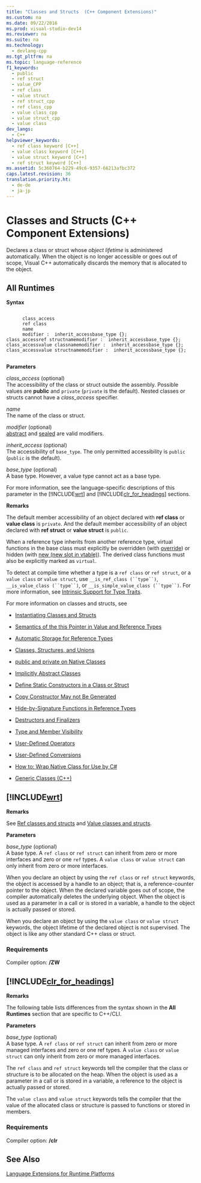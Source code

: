 ```yaml
---
title: "Classes and Structs  (C++ Component Extensions)"
ms.custom: na
ms.date: 09/22/2016
ms.prod: visual-studio-dev14
ms.reviewer: na
ms.suite: na
ms.technology: 
  - devlang-cpp
ms.tgt_pltfrm: na
ms.topic: language-reference
f1_keywords: 
  - public
  - ref struct
  - value_CPP
  - ref class
  - value struct
  - ref struct_cpp
  - ref class_cpp
  - value class_cpp
  - value struct_cpp
  - value class
dev_langs: 
  - C++
helpviewer_keywords: 
  - ref class keyword [C++]
  - value class keyword [C++]
  - value struct keyword [C++]
  - ref struct keyword [C++]
ms.assetid: 5c360764-b229-49c6-9357-66213afbc372
caps.latest.revision: 36
translation.priority.ht: 
  - de-de
  - ja-jp
---
```

# Classes and Structs  (C++ Component Extensions)
Declares a class or struct whose *object lifetime* is administered automatically. When the object is no longer accessible or goes out of scope, Visual C++ automatically discards the memory that is allocated to the object.  
  
## All Runtimes  
 **Syntax**  
  
```  
  
      class_access  
      ref class  
      name  
      modifier :  inherit_accessbase_type {};  
class_accessref structnamemodifier :  inherit_accessbase_type {};  
class_accessvalue classnamemodifier :  inherit_accessbase_type {};  
class_accessvalue structnamemodifier :  inherit_accessbase_type {};  
  
```  
  
 **Parameters**  
  
 *class_access* (optional)  
 The accessibility of the class or struct outside the assembly. Possible values are **public** and `private` (`private` is the default). Nested classes or structs cannot have a *class_access* specifier.  
  
 *name*  
 The name of the class or struct.  
  
 *modifier* (optional)  
 [abstract](../vs140/abstract---c---component-extensions-.md) and [sealed](../vs140/sealed---c---component-extensions-.md) are valid modifiers.  
  
 *inherit_access* (optional)  
 The accessibility of `base_type`. The only permitted accessibility is `public` (`public` is the default).  
  
 *base_type* (optional)  
 A base type. However, a value type cannot act as a base type.  
  
 For more information, see the language-specific descriptions of this parameter in the [!INCLUDE[wrt](../vs140/includes/wrt_md.md)] and [!INCLUDE[clr_for_headings](../vs140/includes/clr_for_headings_md.md)] sections.  
  
 **Remarks**  
  
 The default member accessibility of an object declared with **ref class** or **value class** is `private`. And the default member accessibility of an object declared with **ref struct** or **value struct** is `public`.  
  
 When a reference type inherits from another reference type, virtual functions in the base class must explicitly be overridden (with [override](../vs140/override---c---component-extensions-.md)) or hidden (with [new (new slot in vtable)](../vs140/new--new-slot-in-vtable----c---component-extensions-.md)). The derived class functions must also be explicitly marked as `virtual`.  
  
 To detect at compile time whether a type is a `ref class` or `ref struct`, or a `value class` or `value struct`, use `__is_ref_class (``type``)`, `__is_value_class (``type``)`, or `__is_simple_value_class (``type``)`. For more information, see [Intrinsic Support for Type Traits](../vs140/compiler-support-for-type-traits--c---component-extensions-.md).  
  
 For more information on classes and structs, see  
  
-   [Instantiating Classes and Structs](../vs140/how-to--define-and-consume-classes-and-structs--c---cli-.md)  
  
-   [Semantics of the this Pointer in Value and Reference Types](../vs140/semantics-of-the-this-pointer-in-value-and-reference-types.md)  
  
-   [Automatic Storage for Reference Types](../vs140/c---stack-semantics-for-reference-types.md)  
  
-   [Classes, Structures, and Unions](../vs140/classes-and-structs--c---.md)  
  
-   [public and private on Native Classes](../vs140/how-to--declare-public-and-private-on-native-classes.md)  
  
-   [Implicitly Abstract Classes](../vs140/implicitly-abstract-classes.md)  
  
-   [Define Static Constructors in a Class or Struct](../vs140/how-to--define-static-constructors-in-a-class-or-struct.md)  
  
-   [Copy Constructor May not Be Generated](../vs140/copy-constructor-may-not-be-generated.md)  
  
-   [Hide-by-Signature Functions in Reference Types](../vs140/hide-by-signature-functions-in-reference-types.md)  
  
-   [Destructors and Finalizers](../vs140/destructors-and-finalizers-in-visual-c--.md)  
  
-   [Type and Member Visibility](../vs140/type-and-member-visibility.md)  
  
-   [User-Defined Operators](../vs140/user-defined-operators--c---cli-.md)  
  
-   [User-Defined Conversions](../vs140/user-defined-conversions--c---cli-.md)  
  
-   [How to: Wrap Native Class for Use by C#](../vs140/how-to--wrap-native-class-for-use-by-csharp.md)  
  
-   [Generic Classes (C++)](../vs140/generic-classes--c---cli-.md)  
  
## [!INCLUDE[wrt](../vs140/includes/wrt_md.md)]  
 **Remarks**  
  
 See [Ref classes and structs](http://msdn.microsoft.com/library/windows/apps/hh699870.aspx) and [Value classes and structs](http://msdn.microsoft.com/library/windows/apps/hh699861.aspx).  
  
 **Parameters**  
  
 *base_type* (optional)  
 A base type. A `ref class` or `ref struct` can inherit from zero or more interfaces and zero or one `ref` types. A `value class` or `value struct` can only inherit from zero or more interfaces.  
  
 When you declare an object by using the `ref class` or `ref struct` keywords, the object is accessed by a handle to an object; that is, a reference-counter pointer to the object. When the declared variable goes out of scope, the compiler automatically deletes the underlying object. When the object is  used as a parameter in a call or is stored in a variable, a handle to the object is actually passed or stored.  
  
 When you declare an object by using the `value class` or `value struct` keywords, the object lifetime of the declared object is not supervised. The object is like any other standard C++ class or struct.  
  
### Requirements  
 Compiler option: **/ZW**  
  
## [!INCLUDE[clr_for_headings](../vs140/includes/clr_for_headings_md.md)]  
 **Remarks**  
  
 The following table lists differences from the syntax shown in the **All Runtimes** section that are specific to C++/CLI.  
  
 **Parameters**  
  
 *base_type* (optional)  
 A base type. A `ref class` or `ref struct` can inherit from zero or more managed interfaces and zero or one ref types. A `value class` or `value struct` can only inherit from zero or more managed interfaces.  
  
 The `ref class` and `ref struct` keywords tell the compiler that the class or structure is to be allocated on the heap. When the object is  used as a parameter in a call or is stored in a variable, a reference to the object is actually passed or stored.  
  
 The `value class` and `value struct` keywords tells the compiler that the value of the allocated class or structure is passed to functions or stored in members.  
  
### Requirements  
 Compiler option: **/clr**  
  
## See Also  
 [Language Extensions for Runtime Platforms](../vs140/component-extensions-for-runtime-platforms.md)